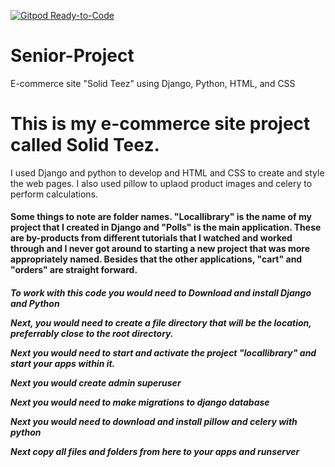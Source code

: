 [![Gitpod Ready-to-Code](https://img.shields.io/badge/Gitpod-Ready--to--Code-blue?logo=gitpod)](https://gitpod.io/#https://github.com/Nailsjames/Senior-Project) 

# Senior-Project
E-commerce site "Solid Teez" using Django, Python, HTML, and CSS

<h1>This is my e-commerce site project called Solid Teez.</h1

<h3>I used Django and python to develop and HTML and CSS to create and style the web pages. I also used pillow to uplaod product images and celery to perform calculations.</h3>

<h4>Some things to note are folder names. "Locallibrary" is the name of my project that I created in Django and "Polls" is the main application.
These are by-products from different tutorials that I watched and worked through and I never got around to starting a new project that was more appropriately named.
Besides that the other applications, "cart" and "orders" are straight forward.</h4>

<h5>To work with this code you would need to Download and install Django and Python

Next, you would need to create a file directory that will be the location, preferrably close to the root directory. 

Next you would need to start and activate the project "locallibrary" and start your apps within it.

Next you would create admin superuser

Next you would need to make migrations to django database

Next you would need to download and install pillow and celery with python

Next copy all files and folders from here to your apps and runserver</h5>

